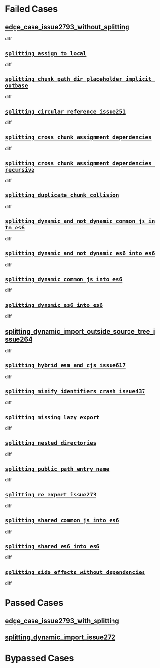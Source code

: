 # Failed Cases
## [edge_case_issue2793_without_splitting](../../../crates/rolldown/tests/esbuild/splitting/edge_case_issue2793_without_splitting/diff.md)
  diff
## [`splitting_assign_to_local`](../../../crates/rolldown/tests/esbuild/splitting/splitting_assign_to_local/diff.md)
  diff
## [`splitting_chunk_path_dir_placeholder_implicit_outbase`](../../../crates/rolldown/tests/esbuild/splitting/splitting_chunk_path_dir_placeholder_implicit_outbase/diff.md)
  diff
## [`splitting_circular_reference_issue251`](../../../crates/rolldown/tests/esbuild/splitting/splitting_circular_reference_issue251/diff.md)
  diff
## [`splitting_cross_chunk_assignment_dependencies`](../../../crates/rolldown/tests/esbuild/splitting/splitting_cross_chunk_assignment_dependencies/diff.md)
  diff
## [`splitting_cross_chunk_assignment_dependencies_recursive`](../../../crates/rolldown/tests/esbuild/splitting/splitting_cross_chunk_assignment_dependencies_recursive/diff.md)
  diff
## [`splitting_duplicate_chunk_collision`](../../../crates/rolldown/tests/esbuild/splitting/splitting_duplicate_chunk_collision/diff.md)
  diff
## [`splitting_dynamic_and_not_dynamic_common_js_into_es6`](../../../crates/rolldown/tests/esbuild/splitting/splitting_dynamic_and_not_dynamic_common_js_into_es6/diff.md)
  diff
## [`splitting_dynamic_and_not_dynamic_es6_into_es6`](../../../crates/rolldown/tests/esbuild/splitting/splitting_dynamic_and_not_dynamic_es6_into_es6/diff.md)
  diff
## [`splitting_dynamic_common_js_into_es6`](../../../crates/rolldown/tests/esbuild/splitting/splitting_dynamic_common_js_into_es6/diff.md)
  diff
## [`splitting_dynamic_es6_into_es6`](../../../crates/rolldown/tests/esbuild/splitting/splitting_dynamic_es6_into_es6/diff.md)
  diff
## [splitting_dynamic_import_outside_source_tree_issue264](../../../crates/rolldown/tests/esbuild/splitting/splitting_dynamic_import_outside_source_tree_issue264/diff.md)
  diff
## [`splitting_hybrid_esm_and_cjs_issue617`](../../../crates/rolldown/tests/esbuild/splitting/splitting_hybrid_esm_and_cjs_issue617/diff.md)
  diff
## [`splitting_minify_identifiers_crash_issue437`](../../../crates/rolldown/tests/esbuild/splitting/splitting_minify_identifiers_crash_issue437/diff.md)
  diff
## [`splitting_missing_lazy_export`](../../../crates/rolldown/tests/esbuild/splitting/splitting_missing_lazy_export/diff.md)
  diff
## [`splitting_nested_directories`](../../../crates/rolldown/tests/esbuild/splitting/splitting_nested_directories/diff.md)
  diff
## [`splitting_public_path_entry_name`](../../../crates/rolldown/tests/esbuild/splitting/splitting_public_path_entry_name/diff.md)
  diff
## [`splitting_re_export_issue273`](../../../crates/rolldown/tests/esbuild/splitting/splitting_re_export_issue273/diff.md)
  diff
## [`splitting_shared_common_js_into_es6`](../../../crates/rolldown/tests/esbuild/splitting/splitting_shared_common_js_into_es6/diff.md)
  diff
## [`splitting_shared_es6_into_es6`](../../../crates/rolldown/tests/esbuild/splitting/splitting_shared_es6_into_es6/diff.md)
  diff
## [`splitting_side_effects_without_dependencies`](../../../crates/rolldown/tests/esbuild/splitting/splitting_side_effects_without_dependencies/diff.md)
  diff
# Passed Cases
## [edge_case_issue2793_with_splitting](../../../crates/rolldown/tests/esbuild/splitting/edge_case_issue2793_with_splitting)
## [splitting_dynamic_import_issue272](../../../crates/rolldown/tests/esbuild/splitting/splitting_dynamic_import_issue272)
# Bypassed Cases
